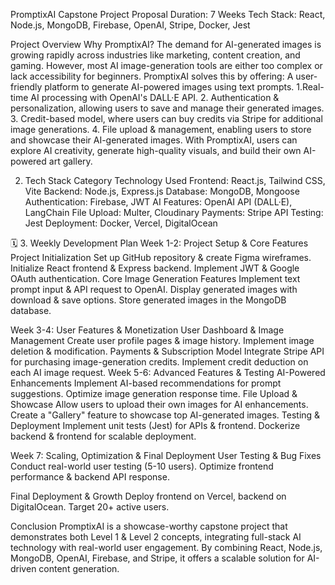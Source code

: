 PromptixAI Capstone Project Proposal
Duration: 7 Weeks
Tech Stack: React, Node.js, MongoDB, Firebase, OpenAI, Stripe, Docker, Jest

Project Overview
Why PromptixAI?
The demand for AI-generated images is growing rapidly across industries like marketing, content creation, and gaming. However, most AI image-generation tools are either too complex or lack accessibility for beginners.
PromptixAI solves this by offering:  A user-friendly platform to generate AI-powered images using text prompts.
1.Real-time AI processing with OpenAI's DALL·E API.
2. Authentication & personalization, allowing users to save and manage their generated images.
3. Credit-based model, where users can buy credits via Stripe for additional image generations.
4. File upload & management, enabling users to store and showcase their AI-generated images.
With PromptixAI, users can explore AI creativity, generate high-quality visuals, and build their own AI-powered art gallery.

2. Tech Stack
Category
Technology Used
Frontend:
React.js, Tailwind CSS, Vite
Backend:
Node.js, Express.js
Database:
MongoDB, Mongoose
Authentication:
Firebase, JWT
AI Features:
OpenAI API (DALL·E), LangChain
File Upload:
Multer, Cloudinary
Payments:
Stripe API
Testing:
Jest
Deployment:
Docker, Vercel, DigitalOcean


🗓 3. Weekly Development Plan
Week 1-2: Project Setup & Core Features
Project Initialization
Set up GitHub repository & create Figma wireframes.
Initialize React frontend & Express backend.
Implement JWT & Google OAuth authentication.
Core Image Generation Features
Implement text prompt input & API request to OpenAI.
Display generated images with download & save options.
Store generated images in the MongoDB database.

Week 3-4: User Features & Monetization
User Dashboard & Image Management
Create user profile pages & image history.
Implement image deletion & modification.
Payments & Subscription Model
Integrate Stripe API for purchasing image-generation credits.
Implement credit deduction on each AI image request.
Week 5-6: Advanced Features & Testing
AI-Powered Enhancements
Implement AI-based recommendations for prompt suggestions.
Optimize image generation response time.
File Upload & Showcase
Allow users to upload their own images for AI enhancements.
Create a "Gallery" feature to showcase top AI-generated images.
Testing & Deployment
Implement unit tests (Jest) for APIs & frontend.
Dockerize backend & frontend for scalable deployment.

Week 7: Scaling, Optimization & Final Deployment
User Testing & Bug Fixes
Conduct real-world user testing (5-10 users).
Optimize frontend performance & backend API response.

Final Deployment & Growth
Deploy frontend on Vercel, backend on DigitalOcean.
Target 20+ active users.




Conclusion
PromptixAI is a showcase-worthy capstone project that demonstrates both Level 1 & Level 2 concepts, integrating full-stack AI technology with real-world user engagement. By combining React, Node.js, MongoDB, OpenAI, Firebase, and Stripe, it offers a scalable solution for AI-driven content generation. 


